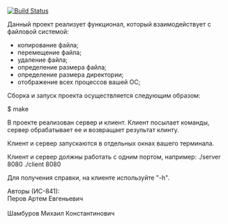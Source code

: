 [![Build Status](https://travis-ci.com/blizpear/os_curs.svg?branch=main)](https://travis-ci.com/blizpear/os_curs)

Данный проект реализует функционал, который взаимодействует с файловой системой:

* копирование файла;
* перемещение файла;
* удаление файла;
* определение размера файла;
* определение размера директории;
* отображение всех процессов вашей ОС;

Сборка и запуск проекта осуществляется следующим образом:

$ make

В проекте реализован сервер и клиент. Клиент посылает команды, сервер обрабатывает ее и возвращает результат клинту.

Клиент и сервер запускаются в отдельных окнах вашего терминала.

Клиент и сервер должны работать с одним портом, например:
./server 8080
./client 8080

Для получения справки, на клиенте используйте "-h". 

Авторы (ИС-841):
<br> Перов Артем Евгеньевич <br>
<br> Шамбуров Михаил Константинович <br>
